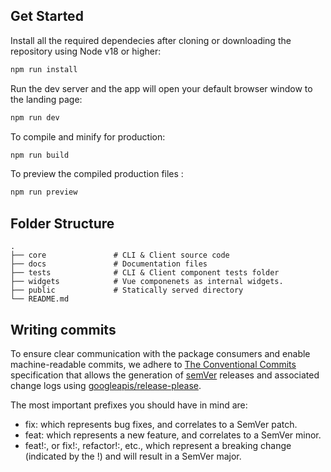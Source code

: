 ## Get Started
Install all the required dependecies after cloning or downloading the repository using Node v18 or higher:
```bash
npm run install
```
Run the dev server and the app will open your default browser window to the landing page:
```bash
npm run dev
```
To compile and minify for production:
```bash
npm run build
```
To preview the compiled production files :
```bash
npm run preview
```

## Folder Structure
    .
    ├── core               # CLI & Client source code 
    ├── docs               # Documentation files
    ├── tests              # CLI & Client component tests folder
    ├── widgets            # Vue componenets as internal widgets.
    ├── public             # Statically served directory
    └── README.md


## Writing commits
To ensure clear communication with the package consumers and enable machine-readable commits, we adhere to [The Conventional Commits](https://www.conventionalcommits.org/) specification that allows the generation of [semVer](https://semver.org) releases and associated change logs using [googleapis/release-please](https://github.com/googleapis/release-please).

The most important prefixes you should have in mind are:
* fix: which represents bug fixes, and correlates to a SemVer patch.
* feat: which represents a new feature, and correlates to a SemVer minor.
* feat!:, or fix!:, refactor!:, etc., which represent a breaking change (indicated by the !) and will result in a SemVer major.
